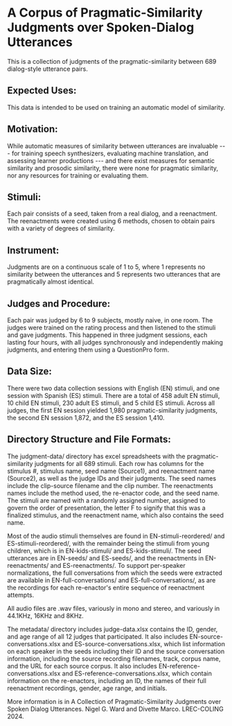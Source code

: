 # A Corpus of Pragmatic-Similarity Judgments over Spoken-Dialog Utterances
This is a collection of judgments of the pragmatic-similarity between 689 dialog-style utterance pairs.

## Expected Uses:
This data is intended to be used on training an automatic model of similarity.

## Motivation:
While automatic measures of similarity between utterances are invaluable --- for training speech synthesizers, evaluating machine translation, and assessing learner productions --- and there exist measures for semantic similarity and prosodic similarity, there were none for pragmatic similarity, nor any resources for training or evaluating them.

## Stimuli:
Each pair consists of a seed, taken from a real dialog, and a reenactment. The reenactments were created using 6 methods, chosen to obtain pairs with a variety of degrees of similarity.

## Instrument:
Judgments are on a continuous scale of 1 to 5, where 1 represents no similarity between the utterances and 5 represents two utterances that are pragmatically almost identical.

## Judges and Procedure:
Each pair was judged by 6 to 9 subjects, mostly naive, in one room. The judges were trained on the rating process and then listened to the stimuli and gave judgments. This happened in three judgment sessions, each lasting four hours, with all judges synchronously and independently making judgments, and entering them using a QuestionPro form.

## Data Size:
There were two data collection sessions with English (EN) stimuli, and one session with Spanish (ES) stimuli. There are a total of 458 adult EN stimuli, 10 child EN stimuli, 230 adult ES stimuli, and 5 child ES stimuli. Across all judges, the first EN session yielded 1,980 pragmatic-similarity judgments, the second EN session 1,872, and the ES session 1,410.

## Directory Structure and File Formats:
The judgment-data/ directory has excel spreadsheets with the pragmatic-similarity judgments for all 689 stimuli. Each row has columns for the stimulus #, stimulus name, seed name (Source1), and reenactment name (Source2), as well as the judge IDs and their judgments. The seed names include the clip-source filename and the clip number. The reenactments names include the method used, the re-enactor code, and the seed name. The stimuli are named with a randomly assigned number, assigned to govern the order of presentation, the letter F to signify that this was a finalized stimulus, and the reenactment name, which also contains the seed name.

Most of the audio stimuli themselves are found in EN-stimuli-reordered/ and ES-stimuli-reordered/, with the remainder being the stimuli from young children, which is in EN-kids-stimuli/ and ES-kids-stimuli/. The seed utterances are in EN-seeds/ and ES-seeds/, and the reenactments in EN-reenactments/ and ES-reenactments/. To support per-speaker normalizations, the full conversations from which the seeds were extracted are available in EN-full-conversations/ and ES-full-conversations/, as are the recordings for each re-enactor's entire sequence of reenactment attempts.

All audio files are .wav files, variously in mono and stereo, and variously in 44.1KHz, 16KHz and 8KHz.

The metadata/ directory includes judge-data.xlsx contains the ID, gender, and age range of all 12 judges that participated. It also includes EN-source-conversations.xlsx and ES-source-conversations.xlsx, which list information on each speaker in the seeds including their ID and the source conversation information, including the source recording filenames, track, corpus name, and the URL for each source corpus. It also includes EN-reference-conversations.xlsx and ES-reference-conversations.xlsx, which contain information on the re-enactors, including an ID, the names of their full reenactment recordings, gender, age range, and initials.

More information is in A Collection of Pragmatic-Similarity Judgments over Spoken Dialog Utterances. Nigel G. Ward and Divette Marco. LREC-COLING 2024.

